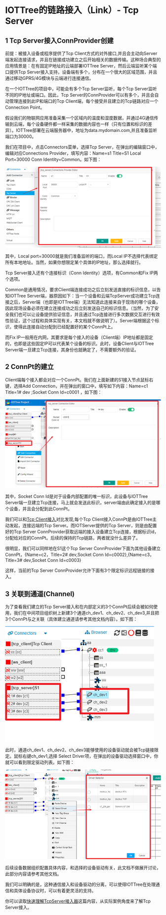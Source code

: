 
IOTTree的链路接入（Link）- Tcp Server
==


## 1 Tcp Server接入ConnProvider创建

前提：被接入设备或程序提供了Tcp Client方式的对外接口,并且会主动向Server端发起连接请求，并且在链接成功建立之后开始相关的数据传输。这种场合典型的应用情景是：在有固定IP地址的云端部署IOTTree Server，然后云端监听某个端口提供Tcp Server接入支持，设备端有多个，分布在一个很大的区域范围，并且通过移动GPRS/4G模块与云端进行连接通信。

在一个IOTTree的项目中，可能会有多个Tcp Server监听，每个Tcp Server监听不同的IP地址或端口。因此，Tcp Server的ConnProvider可以有多个，并且会自动管理连接到此IP和端口的Tcp Client端，每个接受并且建立的Tcp链路对应一个Connection Point。

假设我们的物联网应用准备采集一个区域内的温度和湿度数据，并通过4G通信传输到云端，每个设备硬件都一样采集的数据内容也一样（只有位置和标识的差异）。IOTTree部署在云端服务器中，地址为data.mydomain.com,并且准备监听端口为30000。

我们在项目中，点击Connectors菜单，选择Tcp Server，在弹出的编辑窗口中，编辑对应Connections Provider，填写内容：Name=s1 Title=S1 Local Port=30000 Conn Identity=Common。如下图：

<img src="../img/conn/c008.png">

其中，Local port=30000就是我们准备监听的端口，而Local IP不选择代表绑定所有本地地址。当然，如果你想限定某个具体的IP地址，那么选择就行。

Tcp Server接入还有个连接标识（Conn Identity）选项，有Common和Fix IP两个选项。

Common是通用情况，要求Client端连接成功之后立刻发送直接的标识信息，以告知IOTTree Server端，器原因如下：当一个设备和云端TcpServer成功建立Tcp连接之后，Server端（也即是IOTTree端）无法知道此连接来自于现场的哪个设备，因此现场设备必须在建立连接成功之后立刻发送自己的标识信息。（当然，为了安全我们也可以让设备提供验证信息，并且通过Tcp连接进行多次数据交互进行有效性验证，这个过程和具体实现有关，本文档就不做说明了）。Server端根据这个标识，使得此连接自动分配到已经配置好的某个ConnPt上。

而Fix IP一般用在内网，其要求是每个接入的设备（Client端）IP地址都是固定的，也即是这些固定IP可以代表某个设备的标识。此时，设备Client与IOTTree Server端一旦建立Tcp连接，其身份也就确定了，不需要额外的验证。

## 2 ConnPt的建立

Client端每个接入都会对应一个ConnPt。我们在上面新建的S1接入节点鼠标右键，选择Add Connection，并在弹出的窗口中，填写如下内容：Name=c1 Title=1# dev ;Socket Conn Id=c0001  ，如下图：

<img src="../img/conn/c009.png">

其中，Socket Conn Id是对于设备内部配置的唯一标识，此设备与IOTTree Server端一旦建立Tcp连接，马上就会发送此标识，server端由此确定接入的是哪个设备，并且会分配到此ConnPt。

我们可以和<a href="link_tcpclient.md">Tcp Client接入</a>对比发现,每个Tcp Client接入ConnPt是由IOTTree主动发起，连接远端的Tcp Server。而IOTServer提供的Tcp Server，则是由配置好的Tcp Server ConnProvider获取远端的接入设备建立Tcp连接，根据标识id，分配给对应的ConnPt。后续的保持的Tcp链路，两者就没什么差异了。

很明显，我们可以同样地在S1这个Tcp Server ConnProvider下面为其他设备建立ConnPt，{Name=c2，Title=2# dev,Socket Conn Id=c0002},{Name=c3，Title=3# dev,Socket Conn Id=c0003}

这样，当前的Tcp Server ConnProvider允许下面有3个限定标识远程链接的接入。

## 3 关联到通道(Channel)

为了查看我们建立的Tcp Server接入和在内部定义的3个ConnPt后续会被如何使用，我们在中间项目组织树上新建3个通道ch_dev1、ch_dev2、ch_dev3,并且把3个ConnPt与之关联（具体建立通道请参考其他文档内容）。如下图：

<img src="../img/conn/c010.png">

此时，通道ch_dev1、ch_dev2、ch_dev3能够使用的设备驱动就会被Tcp链接限定。鼠标右键ch_dev1,选择 Select Driver项，在弹出的设备驱动选择窗口中，你就可以看到限定驱动列表。如下图：

<img src="../img/conn/c011.png">

后续设备数据组织配置具体内容，和选择的设备驱动有关，此文档不做展开讨论，此部分内容请参考其他文档。

我们可以明确的是，这种通信接入和设备驱动的分离，可以使得IOTTree在处理通信和具体设备协议时，可以有着更灵活的支持。

你可以读取[快速理解TcpServer接入器][qn_tcpserver]这篇内容，从实际案例角度来了解Tcp Server接入。



[qn_tcpserver]:../quick/quick_know_tcpserver_connector.md


